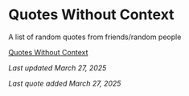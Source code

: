 # Quotes Without Context

A list of random quotes from friends/random people

[Quotes Without Context](https://quotes.timoprojects.com/)

*Last updated March 27, 2025*

*Last quote added March 27, 2025*